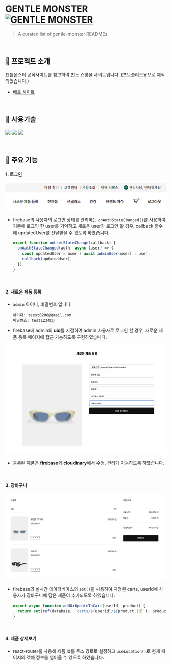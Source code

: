 # GENTLE MONSTER [![GENTLE MONSTER](https://cdn.jsdelivr.net/gh/sindresorhus/awesome@d7305f38d29fed78fa85652e3a63e154dd8e8829/media/badge.svg)](https://delicate-longma-d20402.netlify.app/)
> A curated list of gentle-monster READMEs

<br>

## 👀 프로젝트 소개

젠틀몬스터 공식사이트를 참고하여 만든 쇼핑몰 사이트입니다. (포트폴리오용으로 제작되었습니다.)
* [배포 사이트](https://delicate-longma-d20402.netlify.app/) 

<br>

## 📝 사용기술

<img src="https://img.shields.io/badge/React.js-3178C6?style=for-the-badge&logo=react&logoColor=white"/> <img src="https://img.shields.io/badge/-scss-FF4785?style=for-the-badge&logo=sass&logoColor=white" /> <img src="https://img.shields.io/badge/firebase-%23039BE5.svg?style=for-the-badge&logo=firebase" /> 

<br>

## 📍 주요 기능

#### 1. 로그인 

<img src="./public/images/github03.png" alt=" " />

* firebase의 사용자의 로그인 상태를 관리하는 `onAuthStateChanged()`를 사용하여 기존에 로그인 한 user를 기억하고 새로운 user가 로그인 할 경우, callback 함수에 updatedUser를 전달받을 수 있도록 하였습니다. 
    
    ```jsx
    export function onUserStateChange(callback) {
      onAuthStateChanged(auth, async (user) => {
        const updatedUser = user ? await adminUser(user) : user;
        callback(updatedUser);
      });
    }
    ```

<br>

#### 2. 새로운 제품 등록

* `admin` 아이디, 비밀번호 입니다.
    
    ```
    아이디: teest0208@gmail.com
    비밀번호: test1234@@
    ```
    
* firebase에 admin의 **uid**를 지정하여 admin 사용자로 로그인 할 경우, 새로운 제품 등록 페이지에 접근 가능하도록 구현하였습니다.

<img src="./public/images/github.png" alt=" " />

* 등록된 제품은 **firebase**와 **cloudinary**에서 수정, 관리가 가능하도록 하였습니다.

<br>

#### 3. 장바구니

<img src="./public/images/github02.png" alt=" " />

* firebase의 실시간 데이터베이스의 `set()`을 사용하여 지정된 carts, userId에 사용자가 장바구니에 담은 제품이 추가되도록 하였습니다.
    
    ```jsx
    export async function addOrUpdateToCart(userId, product) {
      return set(ref(database, `carts/${userId}/${product.id}`), product);
    }
    ```

<br>

#### 4. 제품 상세보기

* react-router를 사용해 제품 id를 주소 경로로 설정하고 `useLocation()`로 현재 페이지의 객체 정보를 얻어올 수 있도록 하였습니다.

<br>
